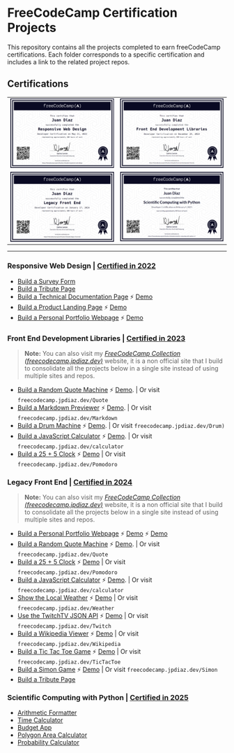 # FreeCodeCamp Certification Projects

This repository contains all the projects completed to earn freeCodeCamp certifications. Each folder corresponds to a specific certification and includes a link to the related project repos.

## Certifications

|                                                                                                                                               |                                                                                                                                                                                 |
| --------------------------------------------------------------------------------------------------------------------------------------------- | ------------------------------------------------------------------------------------------------------------------------------------------------------------------------------- |
| [![responsiveWebDesign](./certifications/responsiveWebDesign.png)](https://www.freecodecamp.org/certification/1diazdev/responsive-web-design) | [![frontEndDevLibraries](./certifications/frontEndDevLibraries.png)](https://www.freecodecamp.org/certification/1diazdev/front-end-development-libraries)                       |
| [![legacyFrontEnd](./certifications/legacyFrontEnd.png)](https://www.freecodecamp.org/certification/1diazdev/legacy-front-end)                | [![scientificComputingWithPython](./certifications/scientificComputingWithPython.png)](https://www.freecodecamp.org/certification/1diazdev/scientific-computing-with-python-v7) |

---

### Responsive Web Design | [Certified in 2022](https://www.freecodecamp.org/certification/1diazdev/responsive-web-design)

- [Build a Survey Form](https://codepen.io/1diazdev/pen/KLNpgw)
- [Build a Tribute Page](https://codepen.io/1diazdev/pen/wJWJEZ?editors=1000)
- [Build a Technical Documentation Page](https://github.com/JuanPabloDiaz/doc) ⚡ [Demo](https://docs.jpdiaz.dev)
- [Build a Product Landing Page](https://github.com/JuanPabloDiaz/landingZone) ⚡ [Demo](https://lp.jpdiaz.dev)
- [Build a Personal Portfolio Webpage](https://github.com/JuanPabloDiaz/jpdiaz) ⚡ [Demo](https://jpdiaz.dev)

### Front End Development Libraries | [Certified in 2023](https://www.freecodecamp.org/certification/1diazdev/front-end-development-libraries)

> **Note:** You can also visit my _[FreeCodeCamp Collection (freecodecamp.jpdiaz.dev)](https://freecodecamp.jpdiaz.dev)_ website, it is a non official site that I build to consolidate all the projects below in a single site instead of using multiple sites and repos.

- [Build a Random Quote Machine](https://github.com/JuanPabloDiaz/random-quote-generator) ⚡ [Demo](https://quote.jpdiaz.dev). | Or visit `freecodecamp.jpdiaz.dev/Quote`
- [Build a Markdown Previewer](https://github.com/JuanPabloDiaz/markdownPreviewer) ⚡ [Demo](https://markdown.jpdiaz.dev). | Or visit `freecodecamp.jpdiaz.dev/Markdown`
- [Build a Drum Machine](https://github.com/JuanPabloDiaz/drumMachine) ⚡ [Demo](https://drum.jpdiaz.dev). | Or visit `freecodecamp.jpdiaz.dev/Drum)`
- [Build a JavaScript Calculator](https://github.com/JuanPabloDiaz/calculator) ⚡ [Demo](https://math.jpdiaz.dev). | Or visit `freecodecamp.jpdiaz.dev/calculator`
- [Build a 25 + 5 Clock](https://github.com/JuanPabloDiaz/25-5_clock) ⚡ [Demo](https://25.jpdiaz.dev) | Or visit `freecodecamp.jpdiaz.dev/Pomodoro`

### Legacy Front End | [Certified in 2024](https://www.freecodecamp.org/certification/1diazdev/legacy-front-end)

> **Note:** You can also visit my _[FreeCodeCamp Collection (freecodecamp.jpdiaz.dev)](https://freecodecamp.jpdiaz.dev)_ website, it is a non official site that I build to consolidate all the projects below in a single site instead of using multiple sites and repos.

- [Build a Personal Portfolio Webpage](https://github.com/JuanPabloDiaz/freecodecamp) ⚡ [Demo](https://freecodecamp.jpdiaz.dev) ⚡ [Demo](https://codepen.io/1diazdev/pen/EzNaQV)
- [Build a Random Quote Machine](https://github.com/JuanPabloDiaz/random-quote-generator) ⚡ [Demo](https://quote.jpdiaz.dev). | Or visit `freecodecamp.jpdiaz.dev/Quote`
- [Build a 25 + 5 Clock](https://github.com/JuanPabloDiaz/25-5_clock) ⚡ [Demo](https://25.jpdiaz.dev) | Or visit `freecodecamp.jpdiaz.dev/Pomodoro`
- [Build a JavaScript Calculator](https://github.com/JuanPabloDiaz/calculator) ⚡ [Demo](https://math.jpdiaz.dev). | Or visit `freecodecamp.jpdiaz.dev/calculator`
- [Show the Local Weather](https://github.com/JuanPabloDiaz/weather) ⚡ [Demo](https://weather.jpdiaz.dev) | Or visit `freecodecamp.jpdiaz.dev/Weather`
- [Use the TwitchTV JSON API](https://github.com/JuanPabloDiaz/twitch) ⚡ [Demo](https://twitch.jpdiaz.dev) | Or visit `freecodecamp.jpdiaz.dev/Twitch`
- [Build a Wikipedia Viewer](https://github.com/JuanPabloDiaz/wikipediaViewer) ⚡ [Demo](https://wiki.jpdiaz.dev) | Or visit `freecodecamp.jpdiaz.dev/Wikipedia`
- [Build a Tic Tac Toe Game](https://github.com/JuanPabloDiaz/ticTacToe) ⚡ [Demo](https://tictactoe.jpdiaz.dev) | Or visit `freecodecamp.jpdiaz.dev/TicTacToe`
- [Build a Simon Game](https://github.com/JuanPabloDiaz/simonGame) ⚡ [Demo](https://simon.jpdiaz.dev) | Or visit `freecodecamp.jpdiaz.dev/Simon`
- [Build a Tribute Page ](https://codepen.io/1diazdev/pen/wJWJEZ?editors=1000)

### Scientific Computing with Python | [Certified in 2025](https://www.freecodecamp.org/certification/1diazdev/scientific-computing-with-python-v7)

- [Arithmetic Formatter](./ScientificComputingWithPython/ArithmeticFormatter)
- [Time Calculator](./ScientificComputingWithPython/TimeCalculator)
- [Budget App](./ScientificComputingWithPython/BudgetApp)
- [Polygon Area Calculator](./ScientificComputingwithPython/PolygonAreaCalculator)
- [Probability Calculator](./ScientificComputingWithPython/ProbabilityCalculator)

<!-- ### Data Analysis with Python
- [Mean-Variance-Standard Deviation Calculator](./DataAnalysiswithPython)
- [Demo graphic Data Analyzer](./DataAnalysiswithPython)
- [Medical Data Visualizer](./DataAnalysiswithPython)
- [Page View Time Series Visualizer](./DataAnalysiswithPython)
- [Sea Level Predictor](./DataAnalysiswithPython) -->

<!-- ### Machine Learning with Python
- [Rock Paper Scissors](./MachineLearningwithPython)
- [Cat and Dog Image Classifier](./MachineLearningwithPython)
- [Book Recommendation Engine using KNN](./MachineLearningwithPython)
- [Linear Regression Health Costs Calculator](./MachineLearningwithPython)
- [Neural Network SMS Text Classifier](./MachineLearningwithPython) -->

<!-- ### College Algebra with Python
- [Build a Multi-Function Calculator](./CollegeAlgebrawithPython)
- [Build a Graphing Calculator](./CollegeAlgebrawithPython)
- [Build Three Math Games](./CollegeAlgebrawithPython)
- [Build a Financial Calculator](./CollegeAlgebrawithPython)
- [Build a Data Graph Explorer](./CollegeAlgebrawithPython) -->
